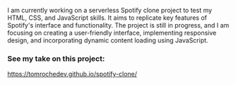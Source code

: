 I am currently working on a serverless Spotify clone project to test my HTML, CSS, and JavaScript skills. It aims to replicate key features of Spotify's interface and functionality. The project is still in progress, and I am focusing on creating a user-friendly interface, implementing responsive design, and incorporating dynamic content loading using JavaScript.

### See my take on this project:

https://tomrochedev.github.io/spotify-clone/
